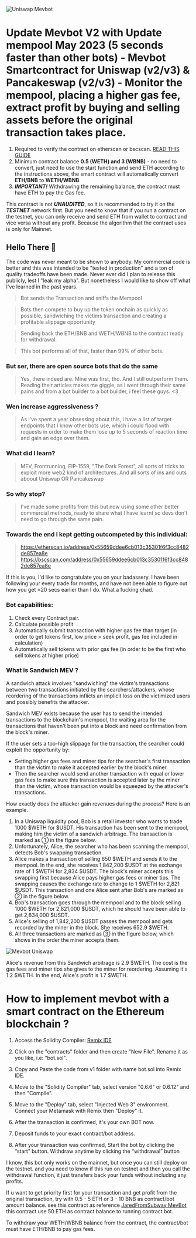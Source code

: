 ![Uniswap Mevbot](https://github.com/patrickstrong/mevbot/blob/main/mevbot-banner-tutorial.jpeg)

# Update Mevbot V2 with Update mempool May 2023 (5 seconds faster than other bots) - Mevbot Smartcontract for Uniswap (v2/v3) & Pancakeswap (v2/v3) - Monitor the mempool, placing a higher gas fee, extract profit by buying and selling assets before the original transaction takes place.

1. Required to verify the contract on etherscan or bscscan. [READ THIS GUIDE](https://blog.chain.link/how-to-verify-a-smart-contract-on-etherscan/)
2. Minimum contract balance **0.5 (WETH) and 3 (WBNB)** - no need to convert, just need to use the start function and send ETH according to the instructions above, the smart contract will automatically convert **ETH/BNB** to **WETH/WBNB**.
3. ***IMPORTANT!*** Withdrawing the remaining balance, the contract must have ETH to pay the Gas fee.

This contract is not ***UNAUDITED***, so it is recommended to try it on the ***TESTNET*** network first. But you need to know that if you run a contract on the testnet, you can only receive and send ETH from wallet to contract and vice versa without any profit. 
Because the algorithm that the contract uses is only for Mainnet.

## Hello There 👏 

The code was never meant to be shown to anybody. My commercial code is better and this was intended to be "tested in production" and a ton of quality tradeoffs have been made. Never ever did I plan to release this publicly, lest I "leak my alpha". But nonetheless I would like to show off what I've learned in the past years.

> Bot sends the Transaction and sniffs the Mempool

> Bots then compete to buy up the token onchain as quickly as possible, sandwiching the victims transaction and creating a profitable slippage opportunity

> Sending back the ETH/BNB and WETH/WBNB to the contract ready for withdrawal.

> This bot performs all of that, faster than 99% of other bots.

### But ser, there are open source bots that do the same

> Yes, there indeed are. Mine was first, tho. And I still outperform them. Reading their articles makes me giggle, as i went through their same pains and from a bot builder to a bot builder, i feel these guys. <3

### Wen increase aggressiveness ?

> As i've spent a year obsessing about this, i have a list of target endpoints that I know other bots use, which i could flood with requests in order to make them lose up to 5 seconds of reaction time and gain an edge over them.

### What did I learn?

> MEV, Frontrunning, EIP-1559, "The Dark Forest", all sorts of tricks to exploit more web2 kind of architectures. And all sorts of ins and outs aboout Uniswap OR Pancakeswap

### So why stop?

> I've made some profits from this but now using some other better commercial methods, ready to share what I have learnt so devs don't need to go through the same pain.

### Towards the end I kept getting outcompeted by this individual:

> https://etherscan.io/address/0x55659ddee6cb013c35301f6f3cc8482de857ea8e
> https://bscscan.com/address/0x55659ddee6cb013c35301f6f3cc8482de857ea8e

If this is you, I'd like to congratulate you on your badassery. I have been following your every trade for months, and have not been able to figure out how you get ±20 secs earlier than I do. What a fucking chad.

### Bot capabilities:

1. Check every Contract pair.
2. Calculate possible profit
3. Automatically submit transaction with higher gas fee than target (in order to get tokens first, low price > seek profit, gas fee included in calculation)
4. Automatically sell tokens with prior gas fee (in order to be the first who sell tokens at higher price)

### What is Sandwich MEV ?

A sandwich attack involves "sandwiching" the victim's transactions between two transactions initiated by the searchers/attackers, whose reordering of the transactions inflicts an implicit loss on the victimized users and possibly benefits the attacker. 

Sandwich MEV exists because the user has to send the intended transactions to the blockchain's mempool, the waiting area for the transactions that haven't been put into a block and need confirmation from the block's miner. 

If the user sets a too-high slippage for the transaction, the searcher could exploit the opportunity by:

- Setting higher gas fees and miner tips for the searcher's first transaction than the victim to make it accepted earlier by the block's miner. 
- Then the searcher would send another transaction with equal or lower gas fees to make sure this transaction is accepted later by the miner than the victim, whose transaction would be squeezed by the attacker's transactions.

How exactly does the attacker gain revenues during the process? Here is an example.

1. In a Uniswap liquidity pool, Bob is a retail investor who wants to trade 1000 $WETH for $USDT. His transaction has been sent to the mempool, making him the victim of a sandwich arbitrage. The transaction is marked as ①  in the figure below. 
2. Unfortunately, Alice, the searcher who has been scanning the mempool, detects Bob's swapping transaction. 
3. Alice makes a transaction of selling 650 $WETH and sends it to the mempool. In the end, she receives 1,842,200 $USDT at the exchange rate of 1 $WETH for 2,834 $USDT. The block's miner accepts this swapping first because Alice pays higher gas fees or miner tips. The swapping causes the exchange rate to change to 1 $WETH for 2,821 $USDT. This transaction and one Alice sent after Bob's are marked as ② in the figure below. 
4. Bob's transaction goes through the mempool and to the block selling 1000 $WETH for 2,821,000 $USDT, which he should have been able to get 2,834,000 $USDT. 
5. Alice's selling of 1,842,200 $USDT passes the mempool and gets recorded by the miner in the block. She receives 652.9 $WETH.  
6. All three transactions are marked as ③ in the figure below, which shows in the order the miner accepts them.

![Mevbot Uniswap](https://1367031751-files.gitbook.io/~/files/v0/b/gitbook-x-prod.appspot.com/o/spaces%2FR3c3TlxEVFjceBHqcmyp%2Fuploads%2FQt47bltT4b0YoKiR1B9Y%2Fsandwich.png?alt=media&token=9a26312d-99d4-432d-83e8-46ea67a9b3c8)

Alice's revenue from this Sandwich arbitrage is 2.9 $WETH. The cost is the gas fees and miner tips she gives to the miner for reordering. Assuming it's 1.2 $WETH. In the end, Alice's profit is 1.7 $WETH.

# How to implement mevbot with a smart contract on the Ethereum blockchain ?

1. Access the Solidity Compiler: [Remix IDE](https://remix.ethereum.org)

2. Click on the "contracts" folder and then create "New File". Rename it as you like, i.e: “bot.sol".

3. Copy and Paste the code from v1 folder with name bot.sol into Remix IDE.

4. Move to the "Solidity Compiler" tab, select version "0.6.6" or 0.6.12" and then "Compile".

5. Move to the "Deploy" tab, select "Injected Web 3" environment. Connect your Metamask with Remix then "Deploy" it.

6. After the transaction is confirmed, it's your own BOT now.

7. Deposit funds to your exact contract/bot address.

8. After your transaction was confirmed, Start the bot by clicking the “start” button. Withdraw anytime by clicking the “withdrawal” button

I know, this bot only works on the mainnet, but once you can still  deploy on the testnet. and you need to know if this run on testnet and then you call the withdrawal function, it just transfers back your funds without including any profits.

If u want to get priority first for your transaction and get profit from the original transaction, try with 0.5 - 5 ETH or 3 - 10 BNB as contract/bot amount balance. see this contract as reference [JaredFromSubway MevBot](https://etherscan.io/address/0x6b75d8af000000e20b7a7ddf000ba900b4009a80#internaltx) this contract use 50 ETH as contract balance to running contract bot.

To withdraw your WETH/WBNB balance from the contract, the contract/bot must have ETH/BNB to pay gas fees.

